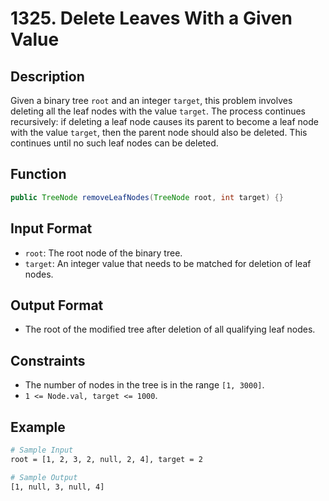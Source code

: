 # 1325. Delete Leaves With a Given Value

## Description

Given a binary tree `root` and an integer `target`, this problem involves deleting all the leaf nodes with the value `target`. The process continues recursively: if deleting a leaf node causes its parent to become a leaf node with the value `target`, then the parent node should also be deleted. This continues until no such leaf nodes can be deleted.

## Function

```java
public TreeNode removeLeafNodes(TreeNode root, int target) {}
```

## Input Format

- `root`: The root node of the binary tree.
- `target`: An integer value that needs to be matched for deletion of leaf nodes.

## Output Format

- The root of the modified tree after deletion of all qualifying leaf nodes.

## Constraints

- The number of nodes in the tree is in the range `[1, 3000]`.
- `1 <= Node.val, target <= 1000`.

## Example

```bash
# Sample Input
root = [1, 2, 3, 2, null, 2, 4], target = 2

# Sample Output
[1, null, 3, null, 4]
```

